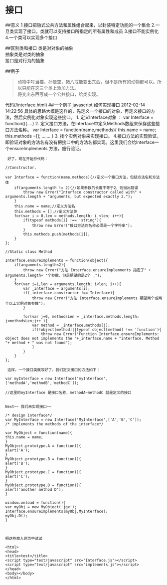 接口
============

##意义
1.接口把隐式公共方法和属性组合起来，以封装特定功能的一个集合
2.一旦类实现了接口，类就可以支持接口所指定的所有属性和成员
3.接口不能实例化
4.一个类可以实现多个接口

##区别类和接口
类是对对象的抽象  
抽象类是对类的抽象  
接口是对行为的抽象  

##例子
>动物中叮当猫，孙悟空，猪八戒能变出东西，但不是所有的动物都可以。所以只能在这三个类上添加方法。  
将变出东西写成一个公共接口，给类实现。

代码(/interface.html)
##一个例子
    javascript 如何实现接口
    2012-02-14 14:22:56
    具体的思路大概是这样的，先定义一个接口的对象，再定义接口的方法，然后实例化对象实现这些接口。
    1.   定义Interface对象 ： 
    var Interface = function(){....}
    2.  定义接口方法，在Interface中定义Methods数组来保存这些接口方法名称。 
    var Interface = function(name,methods){
        this.name = name;
        this.methods =[];
        .......
    }
    3. 找个实例对象来实现接口。
    4.接口方法的实现验证。即验证对象的方法名有没有把接口中的方法名都实现。这里我们会给Interface一个ensureImplements 方法，施行验证。
    
     好了，现在开始抄代码：

    //Constructor.

    var Interface = function(name,methods){//定义一个接口方法，包括方法名和方法体
        if(arguments.length != 2){//如果参数的长度不等于2，则抛出错误
            throw new Error("Interface constructor called with" + arguments.length + "arguments, but expected exactly 2.");
        }
        this.name = name;//定义方法名
        this.methods = [];//定义方法体
        for(var i = 0,len = methods.length; i <len; i++){
            if(typeof methods[i] !== 'string'){
                throw new Error("接口方法的名称必须是一个字符串");
            }
            this.methods.push(methods[i]);
        }
    };

    //Static class Method

    Interface.ensureImplements = function(object){
        if(arguments.length<2){
            throw new Error("方法 Interface.ensureImplemnents 指定了" + arguments.length+ "个参数，但是期望的是2个 .");
        }
        for(var i=1,len = arguments.length; i<len; i++){
            var _interface = arguments[i];
            if(_interface.constructor !== Interface){
                throw new Error("方法 Interface.ensureImplements 期望两个或两个以上实例对象参数");
            }

            for(var j=0, methodsLen = _interface.methods.length; j<methodsLen;j++ ){
                var method = _interface.methods[j];
                if(!object[method]||typeof object[method] !== 'function'){
                    throw new Error("Function Interface.ensureImplements: object does not implements the "+_interface.name + "interface. Method "+ method + " was not found");
                }
            }
        }
    };

     这样，一个接口类就写好了，我们定义接口的方法如下：

    var myInterface = new Interface('myInterface',['methodA','methodB','methodC']);

    //这里的myInterface 是接口名称，methodA~methodC 就是定义的接口


    Next~~ 我们来实现接口~~

    /* design interface*/
    var MyInterface = new Interface('MyInterface',['A','B','C']);
    /* implements the methods of the interface*/

    var MyObject = function(name){
    this.name = name;
    }
    MyObject.prototype.A = function(){
    alert('A');
    }
    MyObject.prototype.B = function(){
    alert('B');
    }
    MyObject.prototype.C = function(){
    alert('C');
    }
    MyObject.prototype.D = function(){
    alert('another method D');
    }

    window.onload = function(){
    var myObj = new MyObject('jgx');
    Interface.ensureImplements(myObj,MyInterface);
    myObj.D();
    }



    把这些放入网页中试试

    <html>
    <head>
    <title>test</title>
    <script type="text/javascript" src="Interface.js"></script>
    <script type="text/javascript" src="implements.js"></script>
    </head>
    <body></body>
    </html>
    
